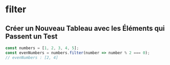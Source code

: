 # filter

## Créer un Nouveau Tableau avec les Éléments qui Passent un Test

```javascript
const numbers = [1, 2, 3, 4, 5];
const evenNumbers = numbers.filter(number => number % 2 === 0);
// evenNumbers : [2, 4]
```
